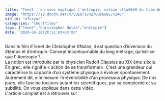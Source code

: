```yaml
---
title: "Tenet : on vous explique l'entropie, notion cl\u00e9 du film de Nolan"
image: "https://s2.dmcdn.net/v/SQEGr1VHZ78OzGwBL/x240"
vid_id: "x7vryut"
categories: "shortfilms"
tags: ["Tenet","Christopher Nolan","entropie"]
date: "2020-08-26T20:51:03+03:00"
---
```

Dans le film #Tenet de Christopher #Nolan, il est question d’inversion du #temps et d’entropie. Concept incontournable du long métrage, qu'est-ce que l' #entropie ?   <br>La notion  est introduite par le physicien Rudolf Clausius au XIX ème siècle. En grec, elle signifie « action de se transformer». C'est une grandeur qui caractérise la capacité d’un système physique à évoluer spontanément. Autrement dit, elle mesure l’irréversibilité d’un processus physique. De nos jours, elle fascine toujours autant les scientifiques, par sa complexité et sa subtilité. On vous explique dans cette vidéo.   <br>L'article complet est à retrouver sur :   <br>
